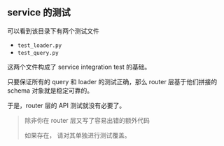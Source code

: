 ## service 的测试

可以看到该目录下有两个测试文件

- `test_loader.py`
- `test_query.py`

这两个文件构成了 service integration test 的基础。

只要保证所有的 query 和 loader 的测试正确，那么 router 层基于他们拼接的 schema 对象就是稳定可靠的。

于是，router 层的 API 测试就没有必要了。

> 除非你在 router 层又写了容易出错的额外代码
>
> 如果存在， 请对其单独进行测试覆盖。
